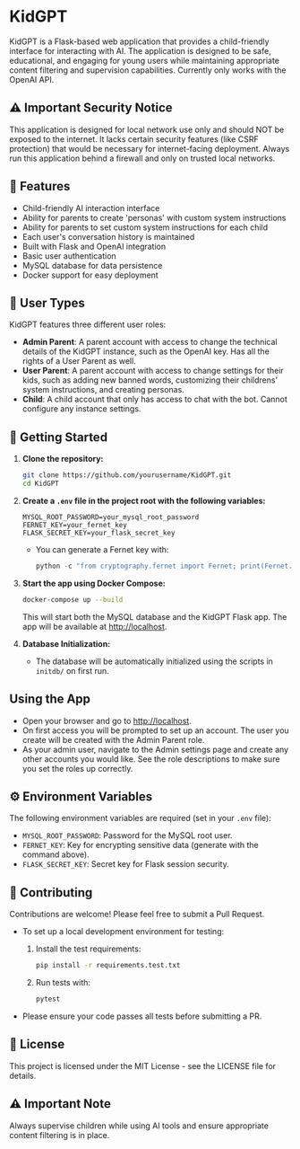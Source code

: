 # KidGPT

KidGPT is a Flask-based web application that provides a child-friendly interface for interacting with AI. The application is designed to be safe, educational, and engaging for young users while maintaining appropriate content filtering and supervision capabilities. Currently only works with the OpenAI API.

## ⚠️ Important Security Notice

This application is designed for local network use only and should NOT be exposed to the internet. It lacks certain security features (like CSRF protection) that would be necessary for internet-facing deployment. Always run this application behind a firewall and only on trusted local networks.

## 🚀 Features

- Child-friendly AI interaction interface
- Ability for parents to create 'personas' with custom system instructions
- Ability for parents to set custom system instructions for each child
- Each user's conversation history is maintained
- Built with Flask and OpenAI integration
- Basic user authentication
- MySQL database for data persistence
- Docker support for easy deployment

## 👤 User Types

KidGPT features three different user roles:

- **Admin Parent**: A parent account with access to change the technical details of the KidGPT instance, such as the OpenAI key. Has all the rights of a User Parent as well.
- **User Parent**: A parent account with access to change settings for their kids, such as adding new banned words, customizing their childrens' system instructions, and creating personas.
- **Child**: A child account that only has access to chat with the bot. Cannot configure any instance settings.

## 🏁 Getting Started

1. **Clone the repository:**
   ```bash
   git clone https://github.com/yourusername/KidGPT.git
   cd KidGPT
   ```

2. **Create a `.env` file in the project root with the following variables:**
   ```env
   MYSQL_ROOT_PASSWORD=your_mysql_root_password
   FERNET_KEY=your_fernet_key
   FLASK_SECRET_KEY=your_flask_secret_key
   ```
   - You can generate a Fernet key with:
     ```python
     python -c "from cryptography.fernet import Fernet; print(Fernet.generate_key().decode())"
     ```

3. **Start the app using Docker Compose:**
   ```bash
   docker-compose up --build
   ```
   This will start both the MySQL database and the KidGPT Flask app. The app will be available at [http://localhost](http://localhost).

4. **Database Initialization:**
   - The database will be automatically initialized using the scripts in `initdb/` on first run.

## Using the App

- Open your browser and go to [http://localhost](http://localhost).
- On first access you will be prompted to set up an account. The user you create will be created with the Admin Parent role.
- As your admin user, navigate to the Admin settings page and create any other accounts you would like. See the role descriptions to make sure you set the roles up correctly.

## ⚙️ Environment Variables

The following environment variables are required (set in your `.env` file):
- `MYSQL_ROOT_PASSWORD`: Password for the MySQL root user.
- `FERNET_KEY`: Key for encrypting sensitive data (generate with the command above).
- `FLASK_SECRET_KEY`: Secret key for Flask session security.

## 🤝 Contributing

Contributions are welcome! Please feel free to submit a Pull Request.

- To set up a local development environment for testing:
  1. Install the test requirements:
     ```bash
     pip install -r requirements.test.txt
     ```
  2. Run tests with:
     ```bash
     pytest
     ```

- Please ensure your code passes all tests before submitting a PR.

## 📄 License

This project is licensed under the MIT License - see the LICENSE file for details.

## ⚠️ Important Note

Always supervise children while using AI tools and ensure appropriate content filtering is in place. 
